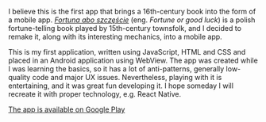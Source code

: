I believe this is the first app that brings a 16th-century book into the form of a mobile app. <a target="_blank" href='https://www.digitale-sammlungen.de/en/view/bsb00117329?page=1,2'><i>Fortuna abo szczęście</i></a> (eng. <i>Fortune or good luck</i>) is a polish fortune-telling book played by 15th-century townsfolk, and I decided to remake it, along with its interesting mechanics, into a mobile app.

This is my first application, written using JavaScript, HTML and CSS and placed in an Android application using WebView. The app was created while I was learning the basics, so it has a lot of anti-patterns, generally low-quality code and major UX issues. Nevertheless, playing with it is entertaining, and it was great fun developing it. I hope someday I will recreate it with proper technology, e.g. React Native.

<a target="_blank" href='https://play.google.com/store/apps/details?id=com.fortuna.fortunaalboszczcie'>The app is available on Google Play</a> 

